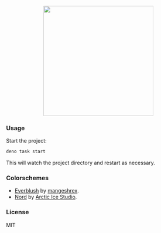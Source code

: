 <p align="center">
  <img width="300" height="auto" src="https://irvanma.me/readme-logo.svg">
</p>

### Usage

Start the project:

```sh
deno task start
```

This will watch the project directory and restart as necessary.

### Colorschemes

- [Everblush](https://github.com/Everblush) by [mangeshrex](https://github.com/Mangeshrex).
- [Nord](https://www.nordtheme.com/) by [Arctic Ice Studio](https://github.com/arcticicestudio).

### License

MIT
